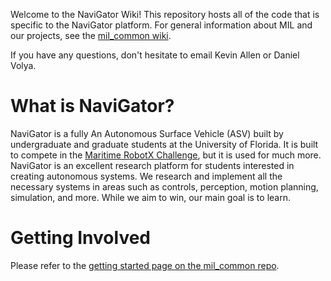 Welcome to the NaviGator Wiki! This repository hosts all of the code that is specific to the NaviGator platform. For general information about MIL and our projects, see the [mil_common wiki](https://github.com/uf-mil/mil_common/wiki).

If you have any questions, don't hesitate to email Kevin Allen or Daniel Volya.


# What is NaviGator?

NaviGator is a fully An Autonomous Surface Vehicle (ASV) built by undergraduate and graduate students at the University of Florida. It is built to compete in the [Maritime RobotX Challenge](http://www.robotx.org), but it is used for much more. NaviGator is an excellent research platform for students interested in creating autonomous systems. We research and implement all the necessary systems in areas such as controls, perception, motion planning, simulation, and more. While we aim to win, our main goal is to learn.

# Getting Involved

Please refer to the [getting started page on the mil_common repo](https://github.com/uf-mil/mil_common/wiki/Getting-Started).
